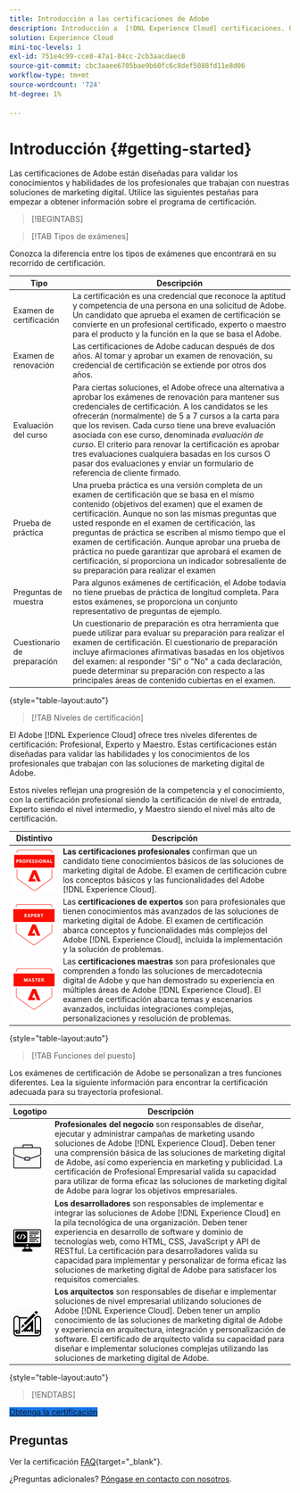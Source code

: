 ```yaml
---
title: Introducción a las certificaciones de Adobe
description: Introducción a  [!DNL Experience Cloud] certificaciones. Obtenga información sobre el programa y este sitio web.
solution: Experience Cloud
mini-toc-levels: 1
exl-id: 751e4c99-cce8-47a1-84cc-2cb3aacdaec8
source-git-commit: cbc3aaee6705bae9b60fc6c8def5088fd11e8d06
workflow-type: tm+mt
source-wordcount: '724'
ht-degree: 1%

---
```


# Introducción  {#getting-started}

Las certificaciones de Adobe están diseñadas para validar los conocimientos y habilidades de los profesionales que trabajan con nuestras soluciones de marketing digital. Utilice las siguientes pestañas para empezar a obtener información sobre el programa de certificación.

>[!BEGINTABS]

>[!TAB Tipos de exámenes]

Conozca la diferencia entre los tipos de exámenes que encontrará en su recorrido de certificación.

| Tipo | Descripción |
| ------- | ------- |
| Examen de certificación | La certificación es una credencial que reconoce la aptitud y competencia de una persona en una solicitud de Adobe. Un candidato que aprueba el examen de certificación se convierte en un profesional certificado, experto o maestro para el producto y la función en la que se basa el Adobe. |
| Examen de renovación | Las certificaciones de Adobe caducan después de dos años. Al tomar y aprobar un examen de renovación, su credencial de certificación se extiende por otros dos años. |
| Evaluación del curso | Para ciertas soluciones, el Adobe ofrece una alternativa a aprobar los exámenes de renovación para mantener sus credenciales de certificación. A los candidatos se les ofrecerán (normalmente) de 5 a 7 cursos a la carta para que los revisen. Cada curso tiene una breve evaluación asociada con ese curso, denominada _evaluación de curso_. El criterio para renovar la certificación es aprobar tres evaluaciones cualquiera basadas en los cursos O pasar dos evaluaciones y enviar un formulario de referencia de cliente firmado. |
| Prueba de práctica | Una prueba práctica es una versión completa de un examen de certificación que se basa en el mismo contenido (objetivos del examen) que el examen de certificación. Aunque no son las mismas preguntas que usted responde en el examen de certificación, las preguntas de práctica se escriben al mismo tiempo que el examen de certificación. Aunque aprobar una prueba de práctica no puede garantizar que aprobará el examen de certificación, sí proporciona un indicador sobresaliente de su preparación para realizar el examen |
| Preguntas de muestra | Para algunos exámenes de certificación, el Adobe todavía no tiene pruebas de práctica de longitud completa. Para estos exámenes, se proporciona un conjunto representativo de preguntas de ejemplo. |
| Cuestionario de preparación | Un cuestionario de preparación es otra herramienta que puede utilizar para evaluar su preparación para realizar el examen de certificación. El cuestionario de preparación incluye afirmaciones afirmativas basadas en los objetivos del examen: al responder &quot;Sí&quot; o &quot;No&quot; a cada declaración, puede determinar su preparación con respecto a las principales áreas de contenido cubiertas en el examen. |

{style="table-layout:auto"}

>[!TAB Niveles de certificación]

El Adobe [!DNL Experience Cloud] ofrece tres niveles diferentes de certificación: Profesional, Experto y Maestro. Estas certificaciones están diseñadas para validar las habilidades y los conocimientos de los profesionales que trabajan con las soluciones de marketing digital de Adobe.

Estos niveles reflejan una progresión de la competencia y el conocimiento, con la certificación profesional siendo la certificación de nivel de entrada, Experto siendo el nivel intermedio, y Maestro siendo el nivel más alto de certificación.

| Distintivo | Descripción |
| ------- | ------- |
| ![Insignia profesional](/help/certifications/assets/professional-badge-Xsmall.png) | **Las certificaciones profesionales** confirman que un candidato tiene conocimientos básicos de las soluciones de marketing digital de Adobe. El examen de certificación cubre los conceptos básicos y las funcionalidades del Adobe [!DNL Experience Cloud]. |
| ![Insignia de experto](/help/certifications/assets/expert-badge-Xsmall.png) | Las **certificaciones de expertos** son para profesionales que tienen conocimientos más avanzados de las soluciones de marketing digital de Adobe. El examen de certificación abarca conceptos y funcionalidades más complejos del Adobe [!DNL Experience Cloud], incluida la implementación y la solución de problemas. |
| ![Insignia maestra](/help/certifications/assets/master-badge-Xsmall.png) | Las **certificaciones maestras** son para profesionales que comprenden a fondo las soluciones de mercadotecnia digital de Adobe y que han demostrado su experiencia en múltiples áreas de Adobe [!DNL Experience Cloud]. El examen de certificación abarca temas y escenarios avanzados, incluidas integraciones complejas, personalizaciones y resolución de problemas. |

{style="table-layout:auto"}

>[!TAB Funciones del puesto]

Los exámenes de certificación de Adobe se personalizan a tres funciones diferentes. Lea la siguiente información para encontrar la certificación adecuada para su trayectoria profesional.

| Logotipo | Descripción |
| ------- | ------- |
| ![Insignia para profesionales de negocios](/help/certifications/assets/business_practitioner_blk_small.png) | **Profesionales del negocio** son responsables de diseñar, ejecutar y administrar campañas de marketing usando soluciones de Adobe [!DNL Experience Cloud]. Deben tener una comprensión básica de las soluciones de marketing digital de Adobe, así como experiencia en marketing y publicidad. La certificación de Profesional Empresarial valida su capacidad para utilizar de forma eficaz las soluciones de marketing digital de Adobe para lograr los objetivos empresariales. |
| ![Insignia de desarrollador](/help/certifications/assets/developer_blk_small.png) | **Los desarrolladores** son responsables de implementar e integrar las soluciones de Adobe [!DNL Experience Cloud] en la pila tecnológica de una organización. Deben tener experiencia en desarrollo de software y dominio de tecnologías web, como HTML, CSS, JavaScript y API de RESTful. La certificación para desarrolladores valida su capacidad para implementar y personalizar de forma eficaz las soluciones de marketing digital de Adobe para satisfacer los requisitos comerciales. |
| ![Insignia de arquitecto](/help/certifications/assets/architect_blk_small.png) | **Los arquitectos** son responsables de diseñar e implementar soluciones de nivel empresarial utilizando soluciones de Adobe [!DNL Experience Cloud]. Deben tener un amplio conocimiento de las soluciones de marketing digital de Adobe y experiencia en arquitectura, integración y personalización de software. El certificado de arquitecto valida su capacidad para diseñar e implementar soluciones complejas utilizando las soluciones de marketing digital de Adobe. |

{style="table-layout:auto"}

<!--

>[!TAB Certification journey]

The Certification Journey Guide is a comprehensive tool designed to provide you with all the information you need to prepare for a certification exam. The guide is divided into three main sections: Get Ready, Get Prepped, and Get Certified.

| Sections | Description |
| ------- | ------- |
|**Get Ready** | Intended to give an overview of the exam, including information about the intended audience, exam details, readiness self-assessment, exam objectives, and scope. This section helps you understand the exam and what you can expect when taking it. The readiness self-assessment is particularly helpful, as it allows you to determine your current level of knowledge and identify areas where you may need to focus your study efforts. |
| **Get Prepped** | Is where you can find training and resources to help you prepare for the exam. This section includes information about and links to study materials and training courses. |
| **Get Certified** | Offers valuable information on how to register for the certification exam, including details about the registration process and available payment methods. In addition, this section also provides a clear overview of the exam process. Look to this section for helpful resources, such as a link to the Adobe Certification Prep Portal for exams that offer practice tests, as well as links to register for certification exams. |

{style="table-layout:auto"}

-->

>[!ENDTABS]

<a href="https://experienceleague.adobe.com/docs/certification/certification/how-to-get-certified.html" target="_blank" class="spectrum-Button spectrum-Button--fill spectrum-Button--accent spectrum-Button--sizeM is-margin-bottom-big-big at-element-click-tracking" style="background-color:#1473E6">

<span class="spectrum-Button-label has-no-wrap">
   Obtenga la certificación
</span>
</a>

## Preguntas

Ver la certificación [FAQ](https://experienceleague.adobe.com/docs/certification/certification/faq.html){target="_blank"}.

¿Preguntas adicionales? [Póngase en contacto con nosotros](mailto:certif@adobe.com).
